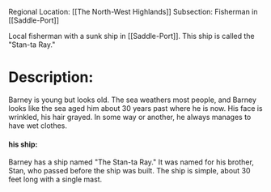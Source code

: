 Regional Location: [[The North-West Highlands]]
Subsection: Fisherman in [[Saddle-Port]]

Local fisherman with a sunk ship in [[Saddle-Port]]. This ship is called the "Stan-ta Ray."
# Description:
Barney is young but looks old. The sea weathers most people, and Barney looks like the sea aged him about 30 years past where he is now. His face is wrinkled, his hair grayed. In some way or another, he always manages to have wet clothes.

#### his ship:
Barney has a ship named "The Stan-ta Ray." It was named for his brother, Stan, who passed before the ship was built. The ship is simple, about 30 feet long with a single mast. 